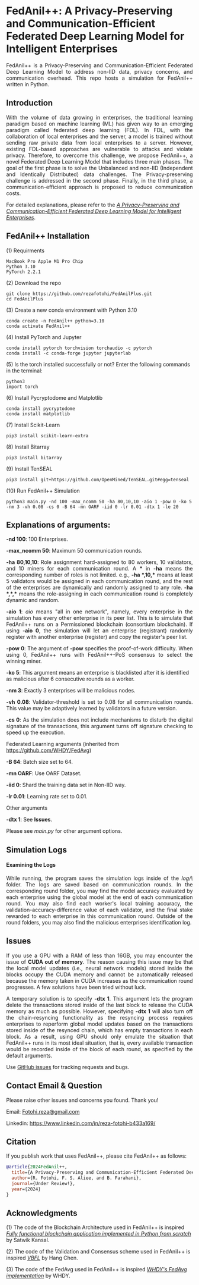 # FedAnil++: A Privacy-Preserving and Communication-Efficient Federated Deep Learning Model for Intelligent Enterprises
<p align="justify">FedAnil++ is a Privacy-Preserving and Communication-Efficient Federated Deep Learning Model to address non-IID data, privacy concerns, and communication overhead. This repo hosts a simulation for FedAnil++ written in Python.</p>

## Introduction
<p align="justify"> With the volume of data growing in enterprises, the traditional learning paradigm based on machine learning (ML) has given way to an emerging paradigm called federated deep learning (FDL). In FDL, with the collaboration of local enterprises and the server, a model is trained without sending raw private data from local enterprises to a server. However, existing FDL-based approaches are vulnerable to attacks and violate privacy. Therefore, to overcome this challenge, we propose FedAnil++, a novel Federated Deep Learning Model that includes three main phases. The goal of the first phase is to solve the Unbalanced and non-IID (Independent and Identically Distributed) data challenges. The Privacy-preserving challenge is addressed in the second phase. Finally, in the third phase, a communication-efficient approach is proposed to reduce communication costs. </p>

For detailed explanations, please refer to the [*A Privacy-Preserving and Communication-Efficient Federated Deep Learning Model for Intelligent Enterprises*](https://ieeexplore.ieee.org/abstract/document/10128790).

## FedAnil++ Installation
(1) Requirments
```
MacBook Pro Apple M1 Pro Chip
Python 3.10
PyTorch 2.2.1
```
(2) Download the repo
```
git clone https://github.com/rezafotohi/FedAnilPlus.git
cd FedAnilPlus
```
(3) Create a new conda environment with Python 3.10
```
conda create -n FedAnil++ python=3.10
conda activate FedAnil++
```
(4) Install PyTorch and Jupyter
```
conda install pytorch torchvision torchaudio -c pytorch
conda install -c conda-forge jupyter jupyterlab
```
(5) Is the torch installed successfully or not? Enter the following commands in the terminal:
```
python3
import torch
```
(6) Install Pycryptodome and Matplotlib
```
conda install pycryptodome
conda install matplotlib
```
(7) Install Scikit-Learn
```
pip3 install scikit-learn-extra
```
(8) Install Bitarray
```
pip3 install bitarray
```
(9) Install TenSEAL
```
pip3 install git+https://github.com/OpenMined/TenSEAL.git#egg=tenseal
```

(10) Run FedAnil++ Simulation
```
python3 main.py -nd 100 -max_ncomm 50 -ha 80,10,10 -aio 1 -pow 0 -ko 5 -nm 3 -vh 0.08 -cs 0 -B 64 -mn OARF -iid 0 -lr 0.01 -dtx 1 -le 20
```

## Explanations of arguments:

<b>-nd 100</b>: 100 Enterprises.

<b>-max_ncomm 50</b>: Maximum 50 communication rounds.

<p align="justify"> <b>-ha 80,10,10</b>: Role assignment hard-assigned to 80 workers, 10 validators, and 10 miners for each communication round. A <b>*</b> in <b>-ha</b> means the corresponding number of roles is not limited. e.g., <b>-ha *,10,*</b> means at least 5 validators would be assigned in each communication round, and the rest of the enterprises are dynamically and randomly assigned to any role. <b>-ha *,*,*</b> means the role-assigning in each communication round is completely dynamic and random. </p>

<p align="justify"> <b>-aio 1</b>: <i>aio</i> means "all in one network", namely, every enterprise in the simulation has every other enterprise in its peer list. This is to simulate that FedAnil++ runs on a Permissioned blockchain (consortium blockchain). If using <b>-aio 0</b>, the simulation will let an enterprise (registrant) randomly register with another enterprise (register) and copy the register's peer list. </p>

<p align="justify"> <b>-pow 0</b>: The argument of <b>-pow</b> specifies the proof-of-work difficulty. When using 0, FedAnil++ runs with FedAnil++-PoS consensus to select the winning miner. </p>

<b>-ko 5</b>: This argument means an enterprise is blacklisted after it is identified as malicious after 6 consecutive rounds as a worker.

<b>-nm 3</b>: Exactly 3 enterprises will be malicious nodes.

<p align="justify"> <b>-vh 0.08</b>: Validator-threshold is set to 0.08 for all communication rounds. This value may be adaptively learned by validators in a future version. </p>

<p align="justify"> <b>-cs 0</b>: As the simulation does not include mechanisms to disturb the digital signature of the transactions, this argument turns off signature checking to speed up the execution. </p>

Federated Learning arguments (inherited from https://github.com/WHDY/FedAvg)

<b>-B 64</b>: Batch size set to 64.

<b>-mn OARF</b>: Use OARF Dataset.

<b>-iid 0</b>: Shard the training data set in Non-IID way.

<b>-lr 0.01</b>: Learning rate set to 0.01.

Other arguments

<b>-dtx 1</b>: See <b>Issues</b>.

Please see <i>main.py</i> for other argument options.

## Simulation Logs
#### Examining the Logs
<p align="justify"> While running, the program saves the simulation logs inside of the <i>log/\<execution_time\></i> folder. The logs are saved based on communication rounds. In the corresponding round folder, you may find the model accuracy evaluated by each enterprise using the global model at the end of each communication round. You may also find each worker's local training accuracy, the validation-accuracy-difference value of each validator, and the final stake rewarded to each enterprise in this communication round. Outside of the round folders, you may also find the malicious enterprises identification log. </p>

## Issues
<p align="justify"> If you use a GPU with a RAM of less than 16GB, you may encounter the issue of <b>CUDA out of memory</b>. The reason causing this issue may be that the local model updates (i.e., neural network models) stored inside the blocks occupy the CUDA memory and cannot be automatically released because the memory taken in CUDA increases as the communication round progresses. A few solutions have been tried without luck. </p>

<p align="justify"> A temporary solution is to specify <b>-dtx 1</b>. This argument lets the program delete the transactions stored inside of the last block to release the CUDA memory as much as possible. However, specifying <b>-dtx 1</b> will also turn off the chain-resyncing functionality as the resyncing process requires enterprises to reperform global model updates based on the transactions stored inside of the resynced chain, which has empty transactions in each block. As a result, using GPU should only emulate the situation that FedAnil++ runs in its most ideal situation, that is, every available transaction would be recorded inside of the block of each round, as specified by the default arguments. </p>

Use [GitHub issues](https://github.com/tensorflow/federated/issues) for tracking
requests and bugs.

## Contact Email & Question
Please raise other issues and concerns you found. Thank you!

Email: Fotohi.reza@gmail.com

Linkedin: https://www.linkedin.com/in/reza-fotohi-b433a169/

## Citation

If you publish work that uses FedAnil++, please cite FedAnil++ as follows:

```bibtex
@article{2024FedAnil++,
  title={A Privacy-Preserving and Communication-Efficient Federated Deep Learning Model for Intelligent Enterprises},
  author={R. Fotohi, F. S. Aliee, and B. Farahani},
  journal={Under Review!},
  year={2024}
}
```

## Acknowledgments
(1) The code of the Blockchain Architecture used in FedAnil++ is inspired  [*Fully functional blockchain application implemented in Python from scratch*](https://github.com/satwikkansal/python_blockchain_app) by Satwik Kansal.

(2) The code of the Validation and Consensus scheme used in FedAnil++ is inspired [*VBFL*](https://github.com/hanglearning/VBFL) by Hang Chen.

(3) The code of the FedAvg used in FedAnil++ is inspired [*WHDY's FedAvg implementation*](https://github.com/WHDY/FedAvg) by WHDY.

